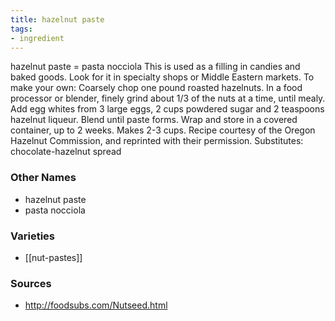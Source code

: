 ```yaml
---
title: hazelnut paste
tags:
- ingredient
---
```

hazelnut paste = pasta nocciola This is used as a filling in candies and baked goods. Look for it in specialty shops or Middle Eastern markets. To make your own: Coarsely chop one pound roasted hazelnuts. In a food processor or blender, finely grind about 1/3 of the nuts at a time, until mealy. Add egg whites from 3 large eggs, 2 cups powdered sugar and 2 teaspoons hazelnut liqueur. Blend until paste forms. Wrap and store in a covered container, up to 2 weeks. Makes 2-3 cups. Recipe courtesy of the Oregon Hazelnut Commission, and reprinted with their permission. Substitutes: chocolate-hazelnut spread

### Other Names

* hazelnut paste
* pasta nocciola

### Varieties

* [[nut-pastes]]

### Sources
* http://foodsubs.com/Nutseed.html
